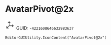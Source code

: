 # AvatarPivot@2x
![](/img/AvatarPivot@2x.png)
GUID: `-4221608646632983637`
```
EditorGUIUtility.IconContent("AvatarPivot@2x")
```
